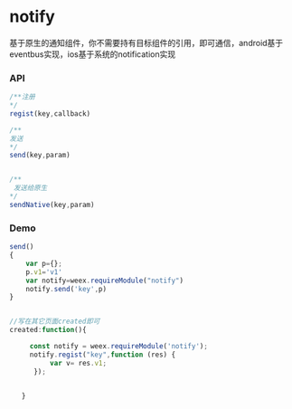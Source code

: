 # notify

基于原生的通知组件，你不需要持有目标组件的引用，即可通信，android基于eventbus实现，ios基于系统的notification实现

### API

```js
/**注册
*/
regist(key,callback)

/**
发送
*/
send(key,param)


/**
 发送给原生
*/
sendNative(key,param)
```

### Demo

```js
send()
{
    var p={};
    p.v1='v1'
    var notify=weex.requireModule("notify")
    notify.send('key',p)
}


//写在其它页面created即可
created:function(){

     const notify = weex.requireModule('notify');
     notify.regist("key",function (res) {
          var v= res.v1;
      });  


   }
```



